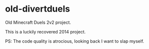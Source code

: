 # old-divertduels
Old Minecraft Duels 2v2 project. 


This is a luckily recovered 2014 project.

PS: The code quality is atrocious, looking back I want to slap myself.

